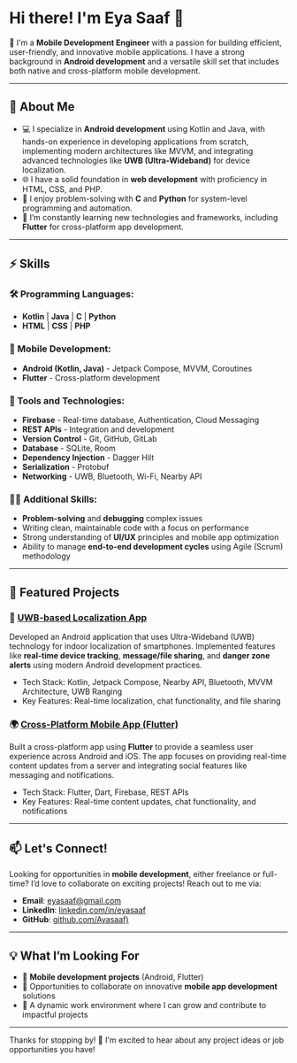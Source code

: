 # Hi there! I'm Eya Saaf 👋

🔭 I'm a **Mobile Development Engineer** with a passion for building efficient, user-friendly, and innovative mobile applications. I have a strong background in **Android development** and a versatile skill set that includes both native and cross-platform mobile development.

---

## 🚀 About Me

- 💻 I specialize in **Android development** using Kotlin and Java, with hands-on experience in developing applications from scratch, implementing modern architectures like MVVM, and integrating advanced technologies like **UWB (Ultra-Wideband)** for device localization.
- 🌐 I have a solid foundation in **web development** with proficiency in HTML, CSS, and PHP.
- 🔧 I enjoy problem-solving with **C** and **Python** for system-level programming and automation.
- 🌱 I’m constantly learning new technologies and frameworks, including **Flutter** for cross-platform app development.

---

## ⚡️ Skills

### 🛠️ Programming Languages:
- **Kotlin** | **Java** | **C** | **Python**
- **HTML** | **CSS** | **PHP**

### 📱 Mobile Development:
- **Android (Kotlin, Java)** - Jetpack Compose, MVVM, Coroutines
- **Flutter** - Cross-platform development

### 💼 Tools and Technologies:
- **Firebase** - Real-time database, Authentication, Cloud Messaging
- **REST APIs** - Integration and development
- **Version Control** - Git, GitHub, GitLab
- **Database** - SQLite, Room
- **Dependency Injection** - Dagger Hilt
- **Serialization** - Protobuf
- **Networking** - UWB, Bluetooth, Wi-Fi, Nearby API

### 🧑‍💻 Additional Skills:
- **Problem-solving** and **debugging** complex issues
- Writing clean, maintainable code with a focus on performance
- Strong understanding of **UI/UX** principles and mobile app optimization
- Ability to manage **end-to-end development cycles** using Agile (Scrum) methodology

---

## 📂 Featured Projects

### 📱 [UWB-based Localization App](https://github.com/eyasaaf/UWBApp)
Developed an Android application that uses Ultra-Wideband (UWB) technology for indoor localization of smartphones. Implemented features like **real-time device tracking**, **message/file sharing**, and **danger zone alerts** using modern Android development practices.

- Tech Stack: Kotlin, Jetpack Compose, Nearby API, Bluetooth, MVVM Architecture, UWB Ranging
- Key Features: Real-time localization, chat functionality, and file sharing

### 🌍 [Cross-Platform Mobile App (Flutter)](https://github.com/eyasaaf/FlutterApp)
Built a cross-platform app using **Flutter** to provide a seamless user experience across Android and iOS. The app focuses on providing real-time content updates from a server and integrating social features like messaging and notifications.

- Tech Stack: Flutter, Dart, Firebase, REST APIs
- Key Features: Real-time content updates, chat functionality, and notifications

---

## 📫 Let's Connect!

Looking for opportunities in **mobile development**, either freelance or full-time? I’d love to collaborate on exciting projects! Reach out to me via:

- **Email**: eyasaaf@gmail.com
- **LinkedIn**: [linkedin.com/in/eyasaaf]([https://linkedin.com/in/eyasaaf](https://www.linkedin.com/in/eya-saaf/))
- **GitHub**: [github.com/Ayasaaf)]([https://github.com/eyasaaf](https://github.com/Ayasaaf))

---

## 💡 What I’m Looking For

- 📱 **Mobile development projects** (Android, Flutter) 
- 🚀 Opportunities to collaborate on innovative **mobile app development** solutions
- 🌱 A dynamic work environment where I can grow and contribute to impactful projects

---

Thanks for stopping by! 🙌 I'm excited to hear about any project ideas or job opportunities you have!
